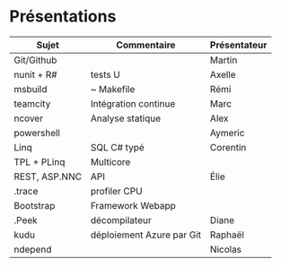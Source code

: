 ﻿Présentations
=============

| Sujet         | Commentaire               | Présentateur |
|---------------|---------------------------|--------------|
| Git/Github    |                           | Martin       |
| nunit + R#    | tests U                   | Axelle       |
| msbuild       | ~ Makefile                | Rémi         |
| teamcity      | Intégration continue      | Marc         |
| ncover        | Analyse statique          | Alex         |
| powershell    |                           | Aymeric      |
| Linq          | SQL C# typé               | Corentin     |
| TPL + PLinq   | Multicore                 |              |
| REST, ASP.NNC | API                       | Élie         |
| .trace        | profiler CPU              |              |
| Bootstrap     | Framework Webapp          |              |
| .Peek         | décompilateur             | Diane        |
| kudu          | déploiement Azure par Git | Raphaël      |
| ndepend       |                           | Nicolas      |
